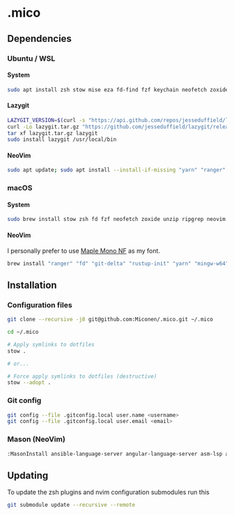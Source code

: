 # .mico

## Dependencies

### Ubuntu / WSL

#### System
```bash
sudo apt install zsh stow mise eza fd-find fzf keychain neofetch zoxide unzip ripgrep && sudo snap install nvim --classic
```

#### Lazygit
```bash
LAZYGIT_VERSION=$(curl -s "https://api.github.com/repos/jesseduffield/lazygit/releases/latest" | grep -Po '"tag_name": "v\K[^"]*')
curl -Lo lazygit.tar.gz "https://github.com/jesseduffield/lazygit/releases/latest/download/lazygit_${LAZYGIT_VERSION}_Linux_x86_64.tar.gz"
tar xf lazygit.tar.gz lazygit
sudo install lazygit /usr/local/bin
```

#### NeoVim
```bash
sudo apt update; sudo apt install --install-if-missing "yarn" "ranger" "rust-fd-find" "python-pynvim" "python-pytest" "delta" "rust-grcov" "rustup" "mingw-w64" "dotnet8" "monodevelop" "java-common" "nasm" "r-base" "rustc" "golang" "python" "ruby" "perl" "lua5.3" "kotlin" "elixir" "make" "nodejs" "npm" "node-typescript" "nuitka" "doxygen" "yard"; pip install "pyinstaller"; yarn global add "jest" "jsdoc" "typedoc"; go install "golang.org/x/tools/cmd/godoc@latest"; sudo snap install --classic "flutter"
```

### macOS

#### System
```bash
sudo brew install stow zsh fd fzf neofetch zoxide unzip ripgrep neovim jesseduffield/lazygit/lazygit jesseduffield/lazydocker/lazydocker
```

#### NeoVim

I personally prefer to use [Maple Mono NF](https://github.com/subframe7536/maple-font) as my font.

```bash
brew install "ranger" "fd" "git-delta" "rustup-init" "yarn" "mingw-w64" "dotnet" "mono" "openjdk" "dart-sdk" "kotlin" "elixir" "node" "typescript" "make" "rust" "go" "nasm" "r" "ruby" "perl" "lua" "swift" "pyinstaller" "doxygen"; sudo brew install --cask "dotnet-sdk" "flutter"; pip install "pynvim" "pytest" "Nuitka"; yarn add global "jest" "jsdoc" "typedoc"; cargo install "cargo-nextest" "grcov"; go install "golang.org/x/tools/cmd/godoc@latest"
```

## Installation

### Configuration files

```bash
git clone --recursive -j8 git@github.com:Miconen/.mico.git ~/.mico

cd ~/.mico

# Apply symlinks to dotfiles
stow .

# or...

# Force apply symlinks to dotfiles (destructive)
stow --adopt .
```

### Git config

```bash
git config --file .gitconfig.local user.name <username>
git config --file .gitconfig.local user.email <email>
```

### Mason (NeoVim)
```bash
:MasonInstall ansible-language-server angular-language-server asm-lsp asmfmt bash-debug-adapter bash-language-server checkmake codelldb clangd cmakelint csharpier debugpy delve docker-compose-language-service dockerfile-language-server elixir-ls eslint-lsp fantomas firefox-debug-adapter fsautocomplete golangci-lint golangci-lint-langserver gopls google-java-format helm-ls html-lsp java-test json-lsp jq jsonlint kotlin-debug-adapter kotlin-language-server ktlint lua-language-server markuplint matlab-language-server neocmakelsp netcoredbg omnisharp perlnavigator php-debug-adapter phpactor php-cs-fixer phpstan rubocop ruff ruff-lsp rust-analyzer selene shellcheck shfmt svelte-language-server stylua taplo typescript-language-server yaml-language-server yamllint yamlfmt zls
```

## Updating

To update the zsh plugins and nvim configuration submodules run this

```bash
git submodule update --recursive --remote
```
